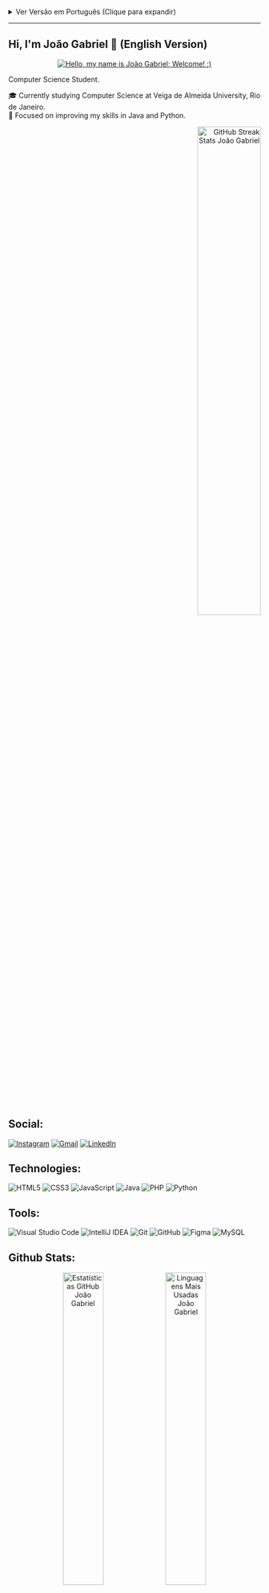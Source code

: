 
<div>
<details id="portuguese-section-toggle">
  <summary> Ver Versão em Português (Clique para expandir)</summary>
  
  ---
  <a name="versão-em-português"></a>

  ## Olá, eu sou o João Gabriel 👋 (Versão em Português)

  <div align="center">
    <a href="https://git.io/typing-svg">
      <img src="https://readme-typing-svg.herokuapp.com/?center=true&vCenter=true&color=ffffff&lines=Ol%C3%A1%2C%20+me+chamo+Jo%C3%A3o+Gabriel+;Seja+muito+bem+vindo!+:)" alt="Olá, me chamo João Gabriel; Seja muito bem vindo! :)">
    </a>
  </div>

  Estudante na área de Ciência da Computação.

  🎓 Atualmente cursando Ciência da Computação em Universidade Veiga de Almeida, Rio de Janeiro.<br/>
  🌱 Focado em aprimorar minhas habilidades em Java e Python.<br/>
  <div align="right">
      <img width="50%" src="https://streak-stats.demolab.com/?user=0joaogabriel1&theme=react&background=000&border=30A3DC&dates=FFF" alt="GitHub Streak Stats João Gabriel">
  </div>

  ## Redes Sociais:

 <div align="left">
    <a href="https://www.instagram.com/0joaogabriel1/" target="_blank"><img src="https://img.shields.io/badge/-Instagram-%23E4405F?style=for-the-badge&logo=instagram&logoColor=white" target="_blank" alt="Instagram"></a>
    <a href="mailto:jotagesurf@gmail.com"><img src="https://img.shields.io/badge/-Gmail-%23333?style=for-the-badge&logo=gmail&logoColor=white" target="_blank" alt="Gmail"></a>
    <a href="https://www.linkedin.com/in/0joaogabriel1/" target="_blank"><img src="https://img.shields.io/badge/-LinkedIn-%230077B5?style=for-the-badge&logo=linkedin&logoColor=white" target="_blank" alt="LinkedIn"></a>
  </div>

  ## Tecnologias:
  ![HTML5](https://img.shields.io/badge/html5-E34F26?style=for-the-badge&logo=html5&logoColor=white)
  ![CSS3](https://img.shields.io/badge/css3-%231572B6?style=for-the-badge&logo=css3&logoColor=white)
  ![JavaScript](https://img.shields.io/badge/javascript-%23323330.svg?style=for-the-badge&logo=javascript&logoColor=%23F7DF1E)
  ![Java](https://img.shields.io/badge/java-%23ED8B00.svg?style=for-the-badge&logo=openjdk&logoColor=white)
  ![PHP](https://img.shields.io/badge/php-%23777BB4?style=for-the-badge&logo=php&logoColor=white)
  ![Python](https://img.shields.io/badge/python-3670A0?style=for-the-badge&logo=python&logoColor=ffdd54)

  ## Ferramentas:
  ![Visual Studio Code](https://img.shields.io/badge/Visual%20Studio%20Code-0078d7.svg?style=for-the-badge&logo=visual-studio-code&logoColor=white)
  ![IntelliJ IDEA](https://img.shields.io/badge/IntelliJIDEA-000000.svg?style=for-the-badge&logo=intellij-idea&logoColor=white)
  ![Git](https://img.shields.io/badge/GIT-E44C30?style=for-the-badge&logo=git&logoColor=white)
  ![GitHub](https://img.shields.io/badge/GitHub-181717?style=for-the-badge&logo=github&logoColor=white)
  ![Figma](https://img.shields.io/badge/figma-%23F24E1E.svg?style=for-the-badge&logo=figma&logoColor=white)
  ![MySQL](https://img.shields.io/badge/mysql-%2300f.svg?style=for-the-badge&logo=mysql&logoColor=white)
  
  ## Github Stats:
<div align="center">
  <img width="40%" src="https://github-readme-stats.vercel.app/api?username=0joaogabriel1&theme=github_dark&show_icons=true" alt="Estatísticas GitHub João Gabriel"/>
  <img width="40%" src="https://github-readme-stats-git-masterrstaa-rickstaa.vercel.app/api/top-langs/?username=0joaogabriel1&layout=compact&bg_color=0D1117&border_color=fffC&title_color=4886CC&text_color=FFF" alt="Linguagens Mais Usadas João Gabriel"/>
</div>
</div>

---
<a name="english-version"></a>

## Hi, I'm João Gabriel 👋 (English Version)

<div align="center">
  <a href="https://git.io/typing-svg">
    <img src="https://readme-typing-svg.herokuapp.com/?center=true&vCenter=true&color=ffffff&lines=Hello,+my+name+is+Jo%C3%A3o+Gabriel+;Welcome!+:)" alt="Hello, my name is João Gabriel; Welcome! :)">
  </a>
</div>

Computer Science Student.

🎓 Currently studying Computer Science at Veiga de Almeida University, Rio de Janeiro.<br/>
🌱 Focused on improving my skills in Java and Python.<br/>
<div align="right">
    <img width="50%" src="https://streak-stats.demolab.com/?user=0joaogabriel1&theme=react&background=000&border=30A3DC&dates=FFF" alt="GitHub Streak Stats João Gabriel">
</div>

## Social:

<div align="left">
    <a href="https://www.instagram.com/0joaogabriel1/" target="_blank"><img src="https://img.shields.io/badge/-Instagram-%23E4405F?style=for-the-badge&logo=instagram&logoColor=white" target="_blank" alt="Instagram"></a>
    <a href="mailto:jotagesurf@gmail.com"><img src="https://img.shields.io/badge/-Gmail-%23333?style=for-the-badge&logo=gmail&logoColor=white" target="_blank" alt="Gmail"></a>
    <a href="https://www.linkedin.com/in/0joaogabriel1/" target="_blank"><img src="https://img.shields.io/badge/-LinkedIn-%230077B5?style=for-the-badge&logo=linkedin&logoColor=white" target="_blank" alt="LinkedIn"></a>
  </div>

## Technologies:
![HTML5](https://img.shields.io/badge/html5-E34F26?style=for-the-badge&logo=html5&logoColor=white)
![CSS3](https://img.shields.io/badge/css3-%231572B6?style=for-the-badge&logo=css3&logoColor=white)
![JavaScript](https://img.shields.io/badge/javascript-%23323330.svg?style=for-the-badge&logo=javascript&logoColor=%23F7DF1E)
![Java](https://img.shields.io/badge/java-%23ED8B00.svg?style=for-the-badge&logo=openjdk&logoColor=white)
![PHP](https://img.shields.io/badge/php-%23777BB4?style=for-the-badge&logo=php&logoColor=white)
![Python](https://img.shields.io/badge/python-3670A0?style=for-the-badge&logo=python&logoColor=ffdd54)

## Tools:
![Visual Studio Code](https://img.shields.io/badge/Visual%20Studio%20Code-0078d7.svg?style=for-the-badge&logo=visual-studio-code&logoColor=white)
![IntelliJ IDEA](https://img.shields.io/badge/IntelliJIDEA-000000.svg?style=for-the-badge&logo=intellij-idea&logoColor=white)
![Git](https://img.shields.io/badge/GIT-E44C30?style=for-the-badge&logo=git&logoColor=white)
![GitHub](https://img.shields.io/badge/GitHub-181717?style=for-the-badge&logo=github&logoColor=white)
![Figma](https://img.shields.io/badge/figma-%23F24E1E.svg?style=for-the-badge&logo=figma&logoColor=white)
![MySQL](https://img.shields.io/badge/mysql-%2300f.svg?style=for-the-badge&logo=mysql&logoColor=white)

## Github Stats:
<div align="center">
  <img width="40%" src="https://github-readme-stats.vercel.app/api?username=0joaogabriel1&theme=github_dark&show_icons=true" alt="Estatísticas GitHub João Gabriel"/>
  <img width="40%" src="https://github-readme-stats-git-masterrstaa-rickstaa.vercel.app/api/top-langs/?username=0joaogabriel1&layout=compact&bg_color=0D1117&border_color=fffC&title_color=4886CC&text_color=FFF" alt="Linguagens Mais Usadas João Gabriel"/>
</div>

---
<details id="portuguese-section-toggle">
  <summary> Ver Versão em Português (Clique para expandir)</summary>

  <a name="versão-em-português"></a>

  ## Olá, eu sou o João Gabriel 👋 (Versão em Português)

  <div align="center">
    <a href="https://git.io/typing-svg">
      <img src="https://readme-typing-svg.herokuapp.com/?center=true&vCenter=true&color=ffffff&lines=Ol%C3%A1%2C%20+me+chamo+Jo%C3%A3o+Gabriel+;Seja+muito+bem+vindo!+:)" alt="Olá, me chamo João Gabriel; Seja muito bem vindo! :)">
    </a>
  </div>

  Estudante na área de Ciência da Computação.

  🎓 Atualmente cursando Ciência da Computação em Universidade Veiga de Almeida, Rio de Janeiro.<br/>
  🌱 Focado em aprimorar minhas habilidades em Java e Python.<br/>
  <div align="right">
      <img width="50%" src="https://streak-stats.demolab.com/?user=0joaogabriel1&theme=react&background=000&border=30A3DC&dates=FFF" alt="GitHub Streak Stats João Gabriel">
  </div>

  ## Redes Sociais:

 <div align="center">
    <a href="https://www.instagram.com/0joaogabriel1/" target="_blank"><img src="https://img.shields.io/badge/-Instagram-%23E4405F?style=for-the-badge&logo=instagram&logoColor=white" target="_blank" alt="Instagram"></a>
    <a href="mailto:jotagesurf@gmail.com"><img src="https://img.shields.io/badge/-Gmail-%23333?style=for-the-badge&logo=gmail&logoColor=white" target="_blank" alt="Gmail"></a>
    <a href="https://www.linkedin.com/in/0joaogabriel1/" target="_blank"><img src="https://img.shields.io/badge/-LinkedIn-%230077B5?style=for-the-badge&logo=linkedin&logoColor=white" target="_blank" alt="LinkedIn"></a>
  </div>

  ## Tecnologias:
  ![HTML5](https://img.shields.io/badge/html5-E34F26?style=for-the-badge&logo=html5&logoColor=white)
  ![CSS3](https://img.shields.io/badge/css3-%231572B6?style=for-the-badge&logo=css3&logoColor=white)
  ![JavaScript](https://img.shields.io/badge/javascript-%23323330.svg?style=for-the-badge&logo=javascript&logoColor=%23F7DF1E)
  ![Java](https://img.shields.io/badge/java-%23ED8B00.svg?style=for-the-badge&logo=openjdk&logoColor=white)
  ![PHP](https://img.shields.io/badge/php-%23777BB4?style=for-the-badge&logo=php&logoColor=white)
  ![Python](https://img.shields.io/badge/python-3670A0?style=for-the-badge&logo=python&logoColor=ffdd54)

  ## Ferramentas:
  ![Visual Studio Code](https://img.shields.io/badge/Visual%20Studio%20Code-0078d7.svg?style=for-the-badge&logo=visual-studio-code&logoColor=white)
  ![IntelliJ IDEA](https://img.shields.io/badge/IntelliJIDEA-000000.svg?style=for-the-badge&logo=intellij-idea&logoColor=white)
  ![Git](https://img.shields.io/badge/GIT-E44C30?style=for-the-badge&logo=git&logoColor=white)
  ![GitHub](https://img.shields.io/badge/GitHub-181717?style=for-the-badge&logo=github&logoColor=white)
  ![Figma](https://img.shields.io/badge/figma-%23F24E1E.svg?style=for-the-badge&logo=figma&logoColor=white)
  ![MySQL](https://img.shields.io/badge/mysql-%2300f.svg?style=for-the-badge&logo=mysql&logoColor=white)
  
  ## Github Stats:
<div align="center">
  <img width="40%" src="https://github-readme-stats.vercel.app/api?username=0joaogabriel1&theme=github_dark&show_icons=true" alt="Estatísticas GitHub João Gabriel"/>
  <img width="40%" src="https://github-readme-stats-git-masterrstaa-rickstaa.vercel.app/api/top-langs/?username=0joaogabriel1&layout=compact&bg_color=0D1117&border_color=fffC&title_color=4886CC&text_color=FFF" alt="Linguagens Mais Usadas João Gabriel"/>
</div>
